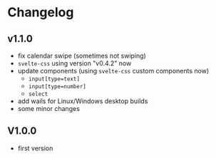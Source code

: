 # Changelog

## v1.1.0

- fix calendar swipe (sometimes not swiping)
- `svelte-css` using version "v0.4.2" now
- update components (using `svelte-css` custom components now)
    - `input[type=text]`
    - `input[type=number]`
    - `select`
- add wails for Linux/Windows desktop builds
- some minor changes

## V1.0.0

- first version

